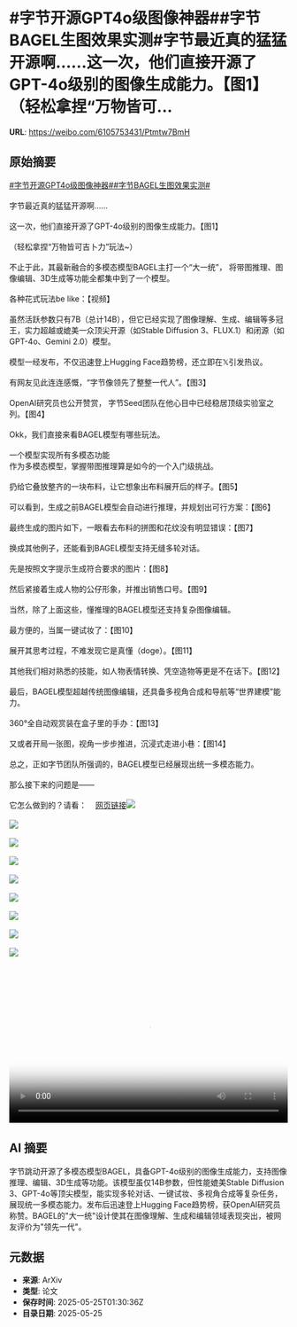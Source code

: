 # #字节开源GPT4o级图像神器##字节BAGEL生图效果实测#字节最近真的猛猛开源啊……这一次，他们直接开源了GPT-4o级别的图像生成能力。【图1】（轻松拿捏“万物皆可...

**URL**: https://weibo.com/6105753431/Ptmtw7BmH

## 原始摘要

<a href="https://m.weibo.cn/search?containerid=231522type%3D1%26t%3D10%26q%3D%23%E5%AD%97%E8%8A%82%E5%BC%80%E6%BA%90GPT4o%E7%BA%A7%E5%9B%BE%E5%83%8F%E7%A5%9E%E5%99%A8%23&amp;extparam=%23%E5%AD%97%E8%8A%82%E5%BC%80%E6%BA%90GPT4o%E7%BA%A7%E5%9B%BE%E5%83%8F%E7%A5%9E%E5%99%A8%23" data-hide=""><span class="surl-text">#字节开源GPT4o级图像神器#</span></a><a href="https://m.weibo.cn/search?containerid=231522type%3D1%26t%3D10%26q%3D%23%E5%AD%97%E8%8A%82BAGEL%E7%94%9F%E5%9B%BE%E6%95%88%E6%9E%9C%E5%AE%9E%E6%B5%8B%23&amp;extparam=%23%E5%AD%97%E8%8A%82BAGEL%E7%94%9F%E5%9B%BE%E6%95%88%E6%9E%9C%E5%AE%9E%E6%B5%8B%23" data-hide=""><span class="surl-text">#字节BAGEL生图效果实测#</span></a><br><br>字节最近真的猛猛开源啊……<br><br>这一次，他们直接开源了GPT-4o级别的图像生成能力。【图1】<br><br>（轻松拿捏“万物皆可吉卜力”玩法~）<br><br>不止于此，其最新融合的多模态模型BAGEL主打一个“大一统”， 将带图推理、图像编辑、3D生成等功能全都集中到了一个模型。<br><br>各种花式玩法be like：【视频】<br><br>虽然活跃参数只有7B（总计14B），但它已经实现了图像理解、生成、编辑等多冠王，实力超越或媲美一众顶尖开源（如Stable Diffusion 3、FLUX.1）和闭源（如GPT-4o、Gemini 2.0）模型。<br><br>模型一经发布，不仅迅速登上Hugging Face趋势榜，还立即在𝕏引发热议。<br><br>有网友见此连连感慨，“字节像领先了整整一代人”。【图3】<br><br>OpenAI研究员也公开赞赏， 字节Seed团队在他心目中已经稳居顶级实验室之列。【图4】<br><br>Okk，我们直接来看BAGEL模型有哪些玩法。<br><br>一个模型实现所有多模态功能  <br>作为多模态模型，掌握带图推理算是如今的一个入门级挑战。<br><br>扔给它叠放整齐的一块布料，让它想象出布料展开后的样子。【图5】<br><br>可以看到，生成之前BAGEL模型会自动进行推理，并规划出可行方案：【图6】<br><br>最终生成的图片如下，一眼看去布料的拼图和花纹没有明显错误：【图7】<br><br>换成其他例子，还能看到BAGEL模型支持无缝多轮对话。<br><br>先是按照文字提示生成符合要求的图片：【图8】<br><br>然后紧接着生成人物的公仔形象，并推出销售口号。【图9】<br><br>当然，除了上面这些，懂推理的BAGEL模型还支持复杂图像编辑。<br><br>最方便的，当属一键试妆了：【图10】<br><br>展开其思考过程，不难发现它是真懂（doge）。【图11】<br><br>其他我们相对熟悉的技能，如人物表情转换、凭空造物等更是不在话下。【图12】<br><br>最后，BAGEL模型超越传统图像编辑，还具备多视角合成和导航等“世界建模”能力。<br><br>360°全自动观赏装在盒子里的手办：【图13】<br><br>又或者开局一张图，视角一步步推进，沉浸式走进小巷：【图14】<br><br>总之，正如字节团队所强调的，BAGEL模型已经展现出统一多模态能力。<br><br>那么接下来的问题是——<br><br>它怎么做到的？请看：<a href="https://weibo.cn/sinaurl?u=https%3A%2F%2Fmp.weixin.qq.com%2Fs%2FDORoqHvi3LJ4Ag8Qyg3BLA" data-hide=""><span class="url-icon"><img style="width: 1rem;height: 1rem" src="https://h5.sinaimg.cn/upload/2015/09/25/3/timeline_card_small_web_default.png" referrerpolicy="no-referrer"></span><span class="surl-text">网页链接</span></a><img style="" src="https://tvax3.sinaimg.cn/large/006Fd7o3ly1i1r0wq18plj30u00k2aix.jpg" referrerpolicy="no-referrer"><br><br><img style="" src="https://tvax1.sinaimg.cn/large/006Fd7o3ly1i1r0z7ouunj31hc0u0aaq.jpg" referrerpolicy="no-referrer"><br><br><img style="" src="https://tvax4.sinaimg.cn/large/006Fd7o3ly1i1r0wplkzcj30u006lwgj.jpg" referrerpolicy="no-referrer"><br><br><img style="" src="https://tvax1.sinaimg.cn/large/006Fd7o3ly1i1r0wpxw22j30u00m6n6g.jpg" referrerpolicy="no-referrer"><br><br><img style="" src="https://tvax2.sinaimg.cn/large/006Fd7o3ly1i1r0wqbdvbj30u00id10c.jpg" referrerpolicy="no-referrer"><br><br><img style="" src="https://tvax3.sinaimg.cn/large/006Fd7o3ly1i1r0wqcormj30u00tq7nt.jpg" referrerpolicy="no-referrer"><br><br><img style="" src="https://tvax1.sinaimg.cn/large/006Fd7o3ly1i1r0wqt5dyj30u00lgnhv.jpg" referrerpolicy="no-referrer"><br><br><img style="" src="https://tvax1.sinaimg.cn/large/006Fd7o3ly1i1r0wq6970j30u00slk30.jpg" referrerpolicy="no-referrer"><br><br><img style="" src="https://tvax4.sinaimg.cn/large/006Fd7o3ly1i1r0wq10ywj30u00rwqb9.jpg" referrerpolicy="no-referrer"><br><br><br clear="both"><div style="clear: both"></div><video controls="controls" poster="https://tvax3.sinaimg.cn/orj480/006Fd7o3ly1i1r0z6pqnjj31hc0u0aaq.jpg" style="width: 100%"><source src="https://f.video.weibocdn.com/o0/K2qsZ3ovlx08ovjBku0M01041200ncwp0E010.mp4?label=mp4_720p&amp;template=1280x720.25.0&amp;ori=0&amp;ps=1CwnkDw1GXwCQx&amp;Expires=1748139926&amp;ssig=eMtLX8GDff&amp;KID=unistore,video"><source src="https://f.video.weibocdn.com/o0/RlCMDsiNlx08ovjyOAmQ01041200c7z00E010.mp4?label=mp4_hd&amp;template=852x480.25.0&amp;ori=0&amp;ps=1CwnkDw1GXwCQx&amp;Expires=1748139926&amp;ssig=ZwUlr3KsPu&amp;KID=unistore,video"><source src="https://f.video.weibocdn.com/o0/nel4heCBlx08ovjyNjhC010412007Jxo0E010.mp4?label=mp4_ld&amp;template=640x360.25.0&amp;ori=0&amp;ps=1CwnkDw1GXwCQx&amp;Expires=1748139926&amp;ssig=Tu8SX00%2BZg&amp;KID=unistore,video"><p>视频无法显示，请前往<a href="https://video.weibo.com/show?fid=1034%3A5169978253443124" target="_blank" rel="noopener noreferrer">微博视频</a>观看。</p></video>

## AI 摘要

字节跳动开源了多模态模型BAGEL，具备GPT-4o级别的图像生成能力，支持图像推理、编辑、3D生成等功能。该模型虽仅14B参数，但性能媲美Stable Diffusion 3、GPT-4o等顶尖模型，能实现多轮对话、一键试妆、多视角合成等复杂任务，展现统一多模态能力。发布后迅速登上Hugging Face趋势榜，获OpenAI研究员称赞。BAGEL的"大一统"设计使其在图像理解、生成和编辑领域表现突出，被网友评价为"领先一代"。

## 元数据

- **来源**: ArXiv
- **类型**: 论文
- **保存时间**: 2025-05-25T01:30:36Z
- **目录日期**: 2025-05-25
